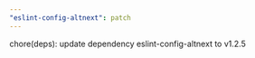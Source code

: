 ```yaml
---
"eslint-config-altnext": patch
---
```


chore(deps): update dependency eslint-config-altnext to v1.2.5
